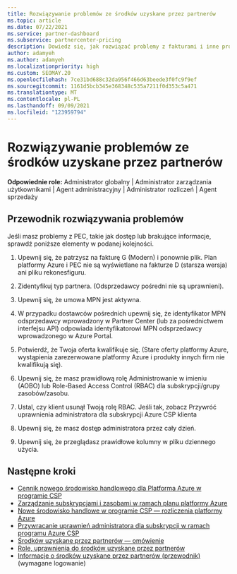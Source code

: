 ```yaml
---
title: Rozwiązywanie problemów ze środków uzyskane przez partnerów
ms.topic: article
ms.date: 07/22/2021
ms.service: partner-dashboard
ms.subservice: partnercenter-pricing
description: Dowiedz się, jak rozwiązać problemy z fakturami i inne problemy dotyczące środków uzyskane przez partnerów.
author: adamyeh
ms.author: adamyeh
ms.localizationpriority: high
ms.custom: SEOMAY.20
ms.openlocfilehash: 7ce31bd688c32da956f466d63beede3f0fc9f9ef
ms.sourcegitcommit: 1161d5bcb345e368348c535a7211f0d353c5a471
ms.translationtype: MT
ms.contentlocale: pl-PL
ms.lasthandoff: 09/09/2021
ms.locfileid: "123959794"
---
```

# <a name="troubleshooting-partner-earned-credit"></a>Rozwiązywanie problemów ze środków uzyskane przez partnerów

**Odpowiednie role:** Administrator globalny | Administrator zarządzania użytkownikami | Agent administracyjny | Administrator rozliczeń | Agent sprzedaży

## <a name="troubleshooting-guide"></a>Przewodnik rozwiązywania problemów

Jeśli masz problemy z PEC, takie jak dostęp lub brakujące informacje, sprawdź poniższe elementy w podanej kolejności.

1. Upewnij się, że patrzysz na fakturę G (Modern) i ponownie plik. Plan platformy Azure i PEC nie są wyświetlane na fakturze D (starsza wersja) ani pliku rekonesfiguru.

2. Zidentyfikuj typ partnera. (Odsprzedawcy pośredni nie są uprawnieni).

3. Upewnij się, że umowa MPN jest aktywna.

4. W przypadku dostawców pośrednich upewnij się, że identyfikator MPN odsprzedawcy wprowadzony w Partner Center (lub za pośrednictwem interfejsu API) odpowiada identyfikatorowi MPN odsprzedawcy wprowadzonego w Azure Portal.

5. Potwierdź, że Twoja oferta kwalifikuje się. (Stare oferty platformy Azure, wystąpienia zarezerwowane platformy Azure i produkty innych firm nie kwalifikują się).

6. Upewnij się, że masz prawidłową rolę Administrowanie w imieniu (AOBO) lub Role-Based Access Control (RBAC) dla subskrypcji/grupy zasobów/zasobu.

7. Ustal, czy klient usunął Twoją rolę RBAC. Jeśli tak, zobacz Przywróć uprawnienia administratora dla subskrypcji Azure CSP klienta

8. Upewnij się, że masz dostęp administratora przez cały dzień.

9. Upewnij się, że przeglądasz prawidłowe kolumny w pliku dziennego użycia.

## <a name="next-steps"></a>Następne kroki

- [Cennik nowego środowisko handlowego dla Platforma Azure w programie CSP](azure-plan-price-list.md)
- [Zarządzanie subskrypcjami i zasobami w ramach planu platformy Azure](azure-plan-manage.md)
- [Nowe środowisko handlowe w programie CSP — rozliczenia platformy Azure](azure-plan-billing.md)
- [Przywracanie uprawnień administratora dla subskrypcji w ramach programu Azure CSP](revoke-reinstate-csp.md)
- [Środków uzyskane przez partnerów — omówienie](partner-earned-credit.md)
- [Role, uprawnienia do środków uzyskane przez partnerów](azure-roles-perms-pec.md)
- [Informacje o środków uzyskane przez partnerów (przewodnik)](https://partner.microsoft.com/resources/detail/understanding-partner-earned-credit-pdf) (wymagane logowanie)
